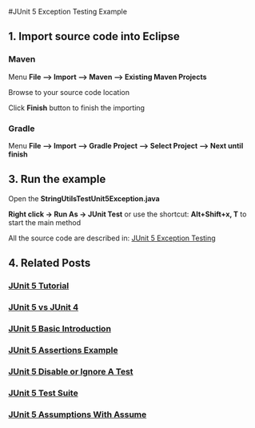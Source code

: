 #JUnit 5 Exception Testing Example


## 1. Import source code into Eclipse
### Maven

Menu **File –> Import –> Maven –> Existing Maven Projects**

Browse to your source code location

Click **Finish** button to finish the importing

### Gradle
Menu **File –> Import –> Gradle Project –> Select Project --> Next until finish**

## 3. Run the example


Open the **StringUtilsTestUnit5Exception.java** 

**Right click -> Run As -> JUnit Test** or use the shortcut: **Alt+Shift+x, T** to start the main method

All the source code are described in: [JUnit 5 Exception Testing](http://howtoprogram.xyz/2016/08/15/junit-5-exception-testing/)

## 4. Related Posts
### [JUnit 5 Tutorial](http://howtoprogram.xyz/java-technologies/junit-5-tutorial/)
### [JUnit 5 vs JUnit 4](http://howtoprogram.xyz/2016/08/10/junit-5-vs-junit-4/)
### [JUnit 5 Basic Introduction](http://howtoprogram.xyz/2016/08/07/junit-5-basic-introduction/)
### [JUnit 5 Assertions Example](http://howtoprogram.xyz/2016/08/12/junit-5-assertions-example/)
### [JUnit 5 Disable or Ignore A Test](http://howtoprogram.xyz/2016/08/14/junit-5-disable-ignore-tests/)
### [JUnit 5 Test Suite ](http://howtoprogram.xyz/2016/08/16/junit-5-test-suite/)
### [JUnit 5 Assumptions With Assume](http://howtoprogram.xyz/2016/08/17/junit-5-assumptions-assume/)
